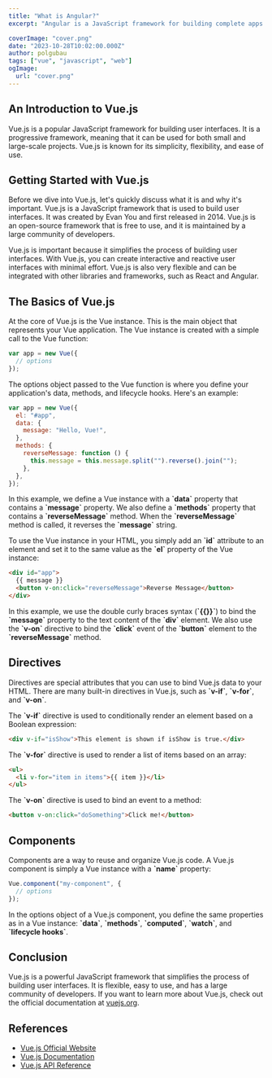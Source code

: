 ```yaml
---
title: "What is Angular?"
excerpt: "Angular is a JavaScript framework for building complete apps and websites. It is maintained by Google and is used by many companies, including Netflix, PayPal, and Upwork."

coverImage: "cover.png"
date: "2023-10-28T10:02:00.000Z"
author: polgubau
tags: ["vue", "javascript", "web"]
ogImage:
  url: "cover.png"
---
```


## An Introduction to Vue.js

Vue.js is a popular JavaScript framework for building user interfaces. It is a progressive framework, meaning that it can be used for both small and large-scale projects. Vue.js is known for its simplicity, flexibility, and ease of use.

<!-- ![Vue cover, a thumbnail for the post](/assets/blog/posts/what-is-vue/cover.png "Vue cover") -->

## Getting Started with Vue.js

Before we dive into Vue.js, let's quickly discuss what it is and why it's important. Vue.js is a JavaScript framework that is used to build user interfaces. It was created by Evan You and first released in 2014. Vue.js is an open-source framework that is free to use, and it is maintained by a large community of developers.

Vue.js is important because it simplifies the process of building user interfaces. With Vue.js, you can create interactive and reactive user interfaces with minimal effort. Vue.js is also very flexible and can be integrated with other libraries and frameworks, such as React and Angular.

## The Basics of Vue.js

At the core of Vue.js is the Vue instance. This is the main object that represents your Vue application. The Vue instance is created with a simple call to the Vue function:

```javascript
var app = new Vue({
  // options
});
```

The options object passed to the Vue function is where you define your application's data, methods, and lifecycle hooks. Here's an example:

```javascript
var app = new Vue({
  el: "#app",
  data: {
    message: "Hello, Vue!",
  },
  methods: {
    reverseMessage: function () {
      this.message = this.message.split("").reverse().join("");
    },
  },
});
```

In this example, we define a Vue instance with a **\`data\`** property that contains a **\`message\`** property. We also define a **\`methods\`** property that contains a **\`reverseMessage\`** method. When the **\`reverseMessage\`** method is called, it reverses the **\`message\`** string.

To use the Vue instance in your HTML, you simply add an **\`id\`** attribute to an element and set it to the same value as the **\`el\`** property of the Vue instance:

```html
<div id="app">
  {{ message }}
  <button v-on:click="reverseMessage">Reverse Message</button>
</div>
```

In this example, we use the double curly braces syntax (**\`{{}}\`**) to bind the **\`message\`** property to the text content of the **\`div\`** element. We also use the **\`v-on\`** directive to bind the **\`click\`** event of the **\`button\`** element to the **\`reverseMessage\`** method.

## Directives

Directives are special attributes that you can use to bind Vue.js data to your HTML. There are many built-in directives in Vue.js, such as **\`v-if\`**, **\`v-for\`**, and **\`v-on\`**.

The **\`v-if\`** directive is used to conditionally render an element based on a Boolean expression:

```html
<div v-if="isShow">This element is shown if isShow is true.</div>
```

The **\`v-for\`** directive is used to render a list of items based on an array:

```html
<ul>
  <li v-for="item in items">{{ item }}</li>
</ul>
```

The **\`v-on\`** directive is used to bind an event to a method:

```html
<button v-on:click="doSomething">Click me!</button>
```

## Components

Components are a way to reuse and organize Vue.js code. A Vue.js component is simply a Vue instance with a **\`name\`** property:

```javascript
Vue.component("my-component", {
  // options
});
```

In the options object of a Vue.js component, you define the same properties as in a Vue instance: **\`data\`**, **\`methods\`**, **\`computed\`**, **\`watch\`**, and **\`lifecycle hooks\`**.

## Conclusion

Vue.js is a powerful JavaScript framework that simplifies the process of building user interfaces. It is flexible, easy to use, and has a large community of developers. If you want to learn more about Vue.js, check out the official documentation at [vuejs.org](https://vuejs.org/).

## References

- [Vue.js Official Website](https://vuejs.org/)
- [Vue.js Documentation](https://vuejs.org/v2/guide/)
- [Vue.js API Reference](https://vuejs.org/v2/api/)

